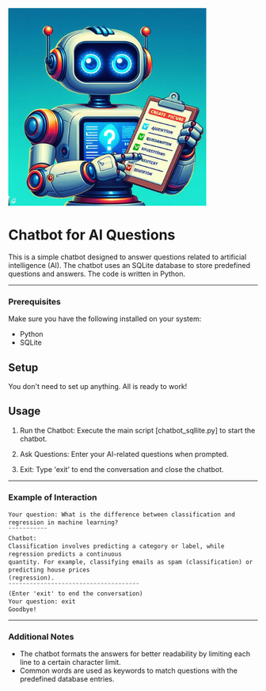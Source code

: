 <img src="chatbot_img.jpeg" alt="logo" width="400">

# Chatbot for AI Questions

This is a simple chatbot designed to answer questions related to artificial intelligence (AI). 
The chatbot uses an SQLite database to store predefined questions and answers. The code is written in Python.

___
### Prerequisites

Make sure you have the following installed on your system:

- Python
- SQLite


## Setup
You don't need to set up anything. All is ready to work!
## Usage
1. Run the Chatbot:
Execute the main script [chatbot_sqllite.py] to start the chatbot.

2. Ask Questions:
Enter your AI-related questions when prompted.

3. Exit:
Type 'exit' to end the conversation and close the chatbot.

___

### Example of Interaction
```
Your question: What is the difference between classification and regression in machine learning?
¨¨¨¨¨¨¨¨¨¨¨
Chatbot:
Classification involves predicting a category or label, while regression predicts a continuous
quantity. For example, classifying emails as spam (classification) or predicting house prices
(regression).
¨¨¨¨¨¨¨¨¨¨¨¨¨¨¨¨¨¨¨¨¨¨¨¨¨¨¨¨¨¨¨¨¨¨¨¨¨
(Enter 'exit' to end the conversation)
Your question: exit
Goodbye!
```

___
### Additional Notes

- The chatbot formats the answers for better readability by limiting each line to a certain character limit.
- Common words are used as keywords to match questions with the predefined database entries.

